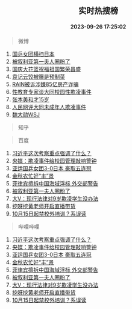 <div align="center"><h2>实时热搜榜</h2><h4>2023-09-26 17:25:02</h4></div>

> 微博  

1. [国乒女团横扫日本](https://s.weibo.com/weibo?q=%23%E5%9B%BD%E4%B9%92%E5%A5%B3%E5%9B%A2%E6%A8%AA%E6%89%AB%E6%97%A5%E6%9C%AC%23&t=31&band_rank=1&Refer=top)<br />
2. [被叙利亚第一夫人圈粉了](https://s.weibo.com/weibo?q=%23%E8%A2%AB%E5%8F%99%E5%88%A9%E4%BA%9A%E7%AC%AC%E4%B8%80%E5%A4%AB%E4%BA%BA%E5%9C%88%E7%B2%89%E4%BA%86%23&t=31&band_rank=2&Refer=top)<br />
3. [国庆大花篮祝福祖国繁荣昌盛](https://s.weibo.com/weibo?q=%23%E5%9B%BD%E5%BA%86%E5%A4%A7%E8%8A%B1%E7%AF%AE%E7%A5%9D%E7%A6%8F%E7%A5%96%E5%9B%BD%E7%B9%81%E8%8D%A3%E6%98%8C%E7%9B%9B%23&t=31&band_rank=3&Refer=top)<br />
4. [袁记云饺被曝是预制菜](https://s.weibo.com/weibo?q=%23%E8%A2%81%E8%AE%B0%E4%BA%91%E9%A5%BA%E8%A2%AB%E6%9B%9D%E6%98%AF%E9%A2%84%E5%88%B6%E8%8F%9C%23&t=31&band_rank=4&Refer=top)<br />
5. [RAIN被诉涉嫌85亿房产诈骗](https://s.weibo.com/weibo?q=%23RAIN%E8%A2%AB%E8%AF%89%E6%B6%89%E5%AB%8C85%E4%BA%BF%E6%88%BF%E4%BA%A7%E8%AF%88%E9%AA%97%23&t=31&band_rank=5&Refer=top)<br />
6. [性教育专家谈大同校园性欺凌事件](https://s.weibo.com/weibo?q=%23%E6%80%A7%E6%95%99%E8%82%B2%E4%B8%93%E5%AE%B6%E8%B0%88%E5%A4%A7%E5%90%8C%E6%A0%A1%E5%9B%AD%E6%80%A7%E6%AC%BA%E5%87%8C%E4%BA%8B%E4%BB%B6%23&t=31&band_rank=6&Refer=top)<br />
7. [张本美和才15岁](https://s.weibo.com/weibo?q=%E5%BC%A0%E6%9C%AC%E7%BE%8E%E5%92%8C%E6%89%8D15%E5%B2%81&t=31&band_rank=7&Refer=top)<br />
8. [人民网评大同未成年人欺凌事件](https://s.weibo.com/weibo?q=%23%E4%BA%BA%E6%B0%91%E7%BD%91%E8%AF%84%E5%A4%A7%E5%90%8C%E6%9C%AA%E6%88%90%E5%B9%B4%E4%BA%BA%E6%AC%BA%E5%87%8C%E4%BA%8B%E4%BB%B6%23&t=31&band_rank=8&Refer=top)<br />
9. [魏大勋WSJ](https://s.weibo.com/weibo?q=%E9%AD%8F%E5%A4%A7%E5%8B%8BWSJ&t=31&band_rank=9&Refer=top)<br />

> 知乎  


> 百度  

1. [习近平这次考察重点强调了什么？](https://www.baidu.com/s?wd=%E4%B9%A0%E8%BF%91%E5%B9%B3%E8%BF%99%E6%AC%A1%E8%80%83%E5%AF%9F%E9%87%8D%E7%82%B9%E5%BC%BA%E8%B0%83%E4%BA%86%E4%BB%80%E4%B9%88%EF%BC%9F&sa=fyb_news&rsv_dl=fyb_news)<br />
2. [央媒：欺凌事件给校园管理敲响警钟](https://www.baidu.com/s?wd=%E5%A4%AE%E5%AA%92%EF%BC%9A%E6%AC%BA%E5%87%8C%E4%BA%8B%E4%BB%B6%E7%BB%99%E6%A0%A1%E5%9B%AD%E7%AE%A1%E7%90%86%E6%95%B2%E5%93%8D%E8%AD%A6%E9%92%9F&sa=fyb_news&rsv_dl=fyb_news)<br />
3. [亚运国乒女团3-0日本 豪取五连冠](https://www.baidu.com/s?wd=%E4%BA%9A%E8%BF%90%E5%9B%BD%E4%B9%92%E5%A5%B3%E5%9B%A23-0%E6%97%A5%E6%9C%AC+%E8%B1%AA%E5%8F%96%E4%BA%94%E8%BF%9E%E5%86%A0&sa=fyb_news&rsv_dl=fyb_news)<br />
4. [金秋农忙好“丰”景](https://www.baidu.com/s?wd=%E9%87%91%E7%A7%8B%E5%86%9C%E5%BF%99%E5%A5%BD%E2%80%9C%E4%B8%B0%E2%80%9D%E6%99%AF&sa=fyb_news&rsv_dl=fyb_news)<br />
5. [菲律宾擅拆中国海域浮标 外交部警告](https://www.baidu.com/s?wd=%E8%8F%B2%E5%BE%8B%E5%AE%BE%E6%93%85%E6%8B%86%E4%B8%AD%E5%9B%BD%E6%B5%B7%E5%9F%9F%E6%B5%AE%E6%A0%87+%E5%A4%96%E4%BA%A4%E9%83%A8%E8%AD%A6%E5%91%8A&sa=fyb_news&rsv_dl=fyb_news)<br />
6. [被叙利亚第一夫人圈粉了](https://www.baidu.com/s?wd=%E8%A2%AB%E5%8F%99%E5%88%A9%E4%BA%9A%E7%AC%AC%E4%B8%80%E5%A4%AB%E4%BA%BA%E5%9C%88%E7%B2%89%E4%BA%86&sa=fyb_news&rsv_dl=fyb_news)<br />
7. [大V：现行法律对9岁欺凌学生没办法](https://www.baidu.com/s?wd=%E5%A4%A7V%EF%BC%9A%E7%8E%B0%E8%A1%8C%E6%B3%95%E5%BE%8B%E5%AF%B99%E5%B2%81%E6%AC%BA%E5%87%8C%E5%AD%A6%E7%94%9F%E6%B2%A1%E5%8A%9E%E6%B3%95&sa=fyb_news&rsv_dl=fyb_news)<br />
8. [挖呀挖黄老师开启直播带货](https://www.baidu.com/s?wd=%E6%8C%96%E5%91%80%E6%8C%96%E9%BB%84%E8%80%81%E5%B8%88%E5%BC%80%E5%90%AF%E7%9B%B4%E6%92%AD%E5%B8%A6%E8%B4%A7&sa=fyb_news&rsv_dl=fyb_news)<br />
9. [10月15日起禁校外培训？系误读](https://www.baidu.com/s?wd=10%E6%9C%8815%E6%97%A5%E8%B5%B7%E7%A6%81%E6%A0%A1%E5%A4%96%E5%9F%B9%E8%AE%AD%EF%BC%9F%E7%B3%BB%E8%AF%AF%E8%AF%BB&sa=fyb_news&rsv_dl=fyb_news)<br />

> 哔哩哔哩  

1. [习近平这次考察重点强调了什么？](https://www.baidu.com/s?wd=%E4%B9%A0%E8%BF%91%E5%B9%B3%E8%BF%99%E6%AC%A1%E8%80%83%E5%AF%9F%E9%87%8D%E7%82%B9%E5%BC%BA%E8%B0%83%E4%BA%86%E4%BB%80%E4%B9%88%EF%BC%9F&sa=fyb_news&rsv_dl=fyb_news)<br />
2. [央媒：欺凌事件给校园管理敲响警钟](https://www.baidu.com/s?wd=%E5%A4%AE%E5%AA%92%EF%BC%9A%E6%AC%BA%E5%87%8C%E4%BA%8B%E4%BB%B6%E7%BB%99%E6%A0%A1%E5%9B%AD%E7%AE%A1%E7%90%86%E6%95%B2%E5%93%8D%E8%AD%A6%E9%92%9F&sa=fyb_news&rsv_dl=fyb_news)<br />
3. [亚运国乒女团3-0日本 豪取五连冠](https://www.baidu.com/s?wd=%E4%BA%9A%E8%BF%90%E5%9B%BD%E4%B9%92%E5%A5%B3%E5%9B%A23-0%E6%97%A5%E6%9C%AC+%E8%B1%AA%E5%8F%96%E4%BA%94%E8%BF%9E%E5%86%A0&sa=fyb_news&rsv_dl=fyb_news)<br />
4. [金秋农忙好“丰”景](https://www.baidu.com/s?wd=%E9%87%91%E7%A7%8B%E5%86%9C%E5%BF%99%E5%A5%BD%E2%80%9C%E4%B8%B0%E2%80%9D%E6%99%AF&sa=fyb_news&rsv_dl=fyb_news)<br />
5. [菲律宾擅拆中国海域浮标 外交部警告](https://www.baidu.com/s?wd=%E8%8F%B2%E5%BE%8B%E5%AE%BE%E6%93%85%E6%8B%86%E4%B8%AD%E5%9B%BD%E6%B5%B7%E5%9F%9F%E6%B5%AE%E6%A0%87+%E5%A4%96%E4%BA%A4%E9%83%A8%E8%AD%A6%E5%91%8A&sa=fyb_news&rsv_dl=fyb_news)<br />
6. [被叙利亚第一夫人圈粉了](https://www.baidu.com/s?wd=%E8%A2%AB%E5%8F%99%E5%88%A9%E4%BA%9A%E7%AC%AC%E4%B8%80%E5%A4%AB%E4%BA%BA%E5%9C%88%E7%B2%89%E4%BA%86&sa=fyb_news&rsv_dl=fyb_news)<br />
7. [大V：现行法律对9岁欺凌学生没办法](https://www.baidu.com/s?wd=%E5%A4%A7V%EF%BC%9A%E7%8E%B0%E8%A1%8C%E6%B3%95%E5%BE%8B%E5%AF%B99%E5%B2%81%E6%AC%BA%E5%87%8C%E5%AD%A6%E7%94%9F%E6%B2%A1%E5%8A%9E%E6%B3%95&sa=fyb_news&rsv_dl=fyb_news)<br />
8. [挖呀挖黄老师开启直播带货](https://www.baidu.com/s?wd=%E6%8C%96%E5%91%80%E6%8C%96%E9%BB%84%E8%80%81%E5%B8%88%E5%BC%80%E5%90%AF%E7%9B%B4%E6%92%AD%E5%B8%A6%E8%B4%A7&sa=fyb_news&rsv_dl=fyb_news)<br />
9. [10月15日起禁校外培训？系误读](https://www.baidu.com/s?wd=10%E6%9C%8815%E6%97%A5%E8%B5%B7%E7%A6%81%E6%A0%A1%E5%A4%96%E5%9F%B9%E8%AE%AD%EF%BC%9F%E7%B3%BB%E8%AF%AF%E8%AF%BB&sa=fyb_news&rsv_dl=fyb_news)<br />
